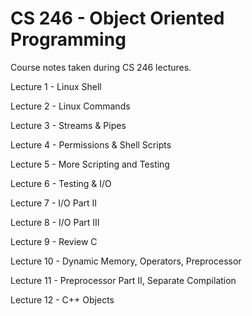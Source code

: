 # CS 246 - Object Oriented Programming

Course notes taken during CS 246 lectures.

Lecture 1 - Linux Shell

Lecture 2 - Linux Commands

Lecture 3 - Streams & Pipes

Lecture 4 - Permissions & Shell Scripts

Lecture 5 - More Scripting and Testing

Lecture 6 - Testing & I/O

Lecture 7 - I/O Part II

Lecture 8 - I/O Part III

Lecture 9 - Review C

Lecture 10 - Dynamic Memory, Operators, Preprocessor

Lecture 11 - Preprocessor Part II, Separate Compilation

Lecture 12 - C++ Objects
